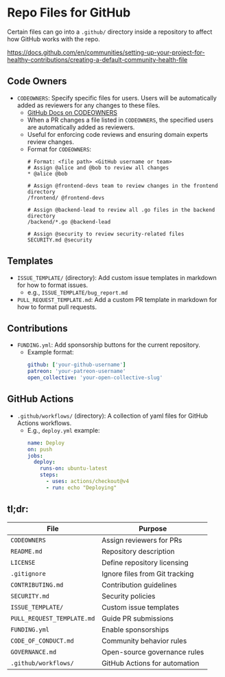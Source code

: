 # Repo Files for GitHub 

Certain files can go into a `.github/` directory inside a repository to affect how
GitHub works with the repo.  

<https://docs.github.com/en/communities/setting-up-your-project-for-healthy-contributions/creating-a-default-community-health-file>

## Code Owners
* `CODEOWNERS`: Specify specific files for users. Users will be automatically added
  as reviewers for any changes to these files.  
    - [GitHub Docs on CODEOWNERS](https://docs.github.com/en/repositories/managing-your-repositorys-settings-and-features/customizing-your-repository/about-code-owners)
    * When a PR changes a file listed in `CODEOWNERS`, the specified users are automatically added as reviewers.
    * Useful for enforcing code reviews and ensuring domain experts review changes.
    * Format for `CODEOWNERS`:
      ```plaintext
      # Format: <file path> <GitHub username or team>
      # Assign @alice and @bob to review all changes
      * @alice @bob
  
      # Assign @frontend-devs team to review changes in the frontend directory
      /frontend/ @frontend-devs
  
      # Assign @backend-lead to review all .go files in the backend directory
      /backend/*.go @backend-lead
  
      # Assign @security to review security-related files
      SECURITY.md @security
      ```
  
## Templates
* `ISSUE_TEMPLATE/` (directory): Add custom issue templates in markdown for how to format issues.  
    - e.g., `ISSUE_TEMPLATE/bug_report.md`
* `PULL_REQUEST_TEMPLATE.md`: Add a custom PR template in markdown for how to format pull requests.  


## Contributions
- `FUNDING.yml`: Add sponsorship buttons for the current repository.  
    - Example format:
      ```yaml
      github: ['your-github-username']
      patreon: 'your-patreon-username'
      open_collective: 'your-open-collective-slug'
      ```


## GitHub Actions
- `.github/workflows/` (directory): A collection of yaml files for GitHub Actions workflows.  
    - E.g., `deploy.yml` example:
      ```yaml
      name: Deploy
      on: push
      jobs:
        deploy:
          runs-on: ubuntu-latest
          steps:
            - uses: actions/checkout@v4
            - run: echo "Deploying"
      ```


## tl;dr:
| File | Purpose |
|------|---------|
| `CODEOWNERS` | Assign reviewers for PRs |
| `README.md` | Repository description |
| `LICENSE` | Define repository licensing |
| `.gitignore` | Ignore files from Git tracking |
| `CONTRIBUTING.md` | Contribution guidelines |
| `SECURITY.md` | Security policies |
| `ISSUE_TEMPLATE/` | Custom issue templates |
| `PULL_REQUEST_TEMPLATE.md` | Guide PR submissions |
| `FUNDING.yml` | Enable sponsorships |
| `CODE_OF_CONDUCT.md` | Community behavior rules |
| `GOVERNANCE.md` | Open-source governance rules |
| `.github/workflows/` | GitHub Actions for automation |


